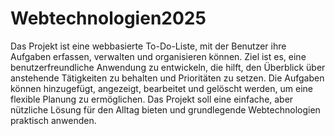 # Webtechnologien2025
Das Projekt ist eine webbasierte To-Do-Liste, mit der Benutzer ihre Aufgaben erfassen, verwalten und organisieren können. Ziel ist es, eine benutzerfreundliche Anwendung zu entwickeln, die hilft, den Überblick über anstehende Tätigkeiten zu behalten und Prioritäten zu setzen. Die Aufgaben können hinzugefügt, angezeigt, bearbeitet und gelöscht werden, um eine flexible Planung zu ermöglichen. Das Projekt soll eine einfache, aber nützliche Lösung für den Alltag bieten und grundlegende Webtechnologien praktisch anwenden.
